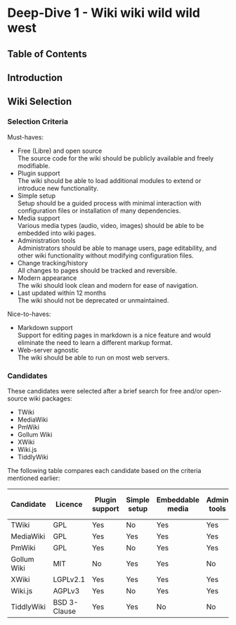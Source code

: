 Deep-Dive 1 - Wiki wiki wild wild west
===

## Table of Contents


## Introduction


## Wiki Selection


### Selection Criteria
Must-haves:  
- Free (Libre) and open source  
  The source code for the wiki should be publicly available and freely modifiable.
- Plugin support  
  The wiki should be able to load additional modules to extend or introduce new functionality.
- Simple setup  
  Setup should be a guided process with minimal interaction with configuration files or installation of many dependencies.
- Media support  
  Various media types (audio, video, images) should be able to be embedded into wiki pages.
- Administration tools  
  Administrators should be able to manage users, page editability, and other wiki functionality without modifying configuration files.
- Change tracking/history  
  All changes to pages should be tracked and reversible.
- Modern appearance  
  The wiki should look clean and modern for ease of navigation.
- Last updated within 12 months  
  The wiki should not be deprecated or unmaintained.

Nice-to-haves:  
- Markdown support  
  Support for editing pages in markdown is a nice feature and would eliminate the need to learn a different markup format.
- Web-server agnostic  
  The wiki should be able to run on most web servers.

### Candidates
These candidates were selected after a brief search for free and/or open-source wiki packages:
 - TWiki
 - MediaWiki
 - PmWiki
 - Gollum Wiki
 - XWiki
 - Wiki.js
 - TiddlyWiki

The following table compares each candidate based on the criteria mentioned earlier:

| Candidate   | Licence      | Plugin support | Simple setup | Embeddable media | Admin tools | Change tracking | Modern appearance | Recently updated | Markdown | Web server agnostic | Language   |
| ----------- | ------------ | -------------- | ------------ | ---------------- | ----------- | --------------- | ----------------- | ---------------- | -------- | ------------------- | ---------- |
| TWiki       | GPL          | Yes            | No           | Yes              | Yes         | Yes             | No                | Yes              | No       | Yes                 | Perl       |
| MediaWiki   | GPL          | Yes            | Yes          | Yes              | Yes         | Yes             | With skin         | Yes              | Plugin   | Yes                 | PHP        |
| PmWiki      | GPL          | Yes            | No           | Yes              | Yes         | Yes             | With skin         | Yes              | Plugin   | Yes                 | PHP        |
| Gollum Wiki | MIT          | No             | Yes          | Yes              | No          | Yes             | Yes               | Yes              | Yes      | No                  | Ruby       |
| XWiki       | LGPLv2.1     | Yes            | Yes          | Yes              | Yes         | Yes             | Yes               | Yes              | Plugin   | Yes                 | Java       |
| Wiki.js     | AGPLv3       | Yes            | No           | Yes              | Yes         | Yes             | Yes               | Yes              | Yes      | No                  | JavaScript |
| TiddlyWiki  | BSD 3-Clause | Yes            | Yes          | No               | No          | Plugin          | Yes               | Yes              | Plugin   | Yes                 | JavaScript |
